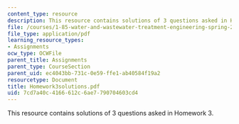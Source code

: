 ```yaml
---
content_type: resource
description: This resource contains solutions of 3 questions asked in Homework 3.
file: /courses/1-85-water-and-wastewater-treatment-engineering-spring-2006/7cd7a40c4166612c6ae7790704603cd4_Homework3solutions.pdf
file_type: application/pdf
learning_resource_types:
- Assignments
ocw_type: OCWFile
parent_title: Assignments
parent_type: CourseSection
parent_uid: ec4043bb-731c-0e59-ffe1-ab40584f19a2
resourcetype: Document
title: Homework3solutions.pdf
uid: 7cd7a40c-4166-612c-6ae7-790704603cd4
---
```

This resource contains solutions of 3 questions asked in Homework 3.

